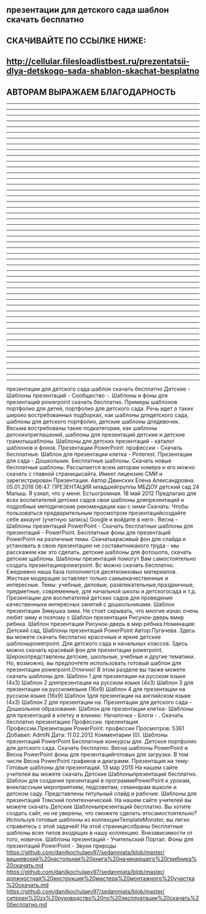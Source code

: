 презентации для детского сада шаблон скачать бесплатно
--------------------------------------------------
СКАЧИВАЙТЕ ПО ССЫЛКЕ НИЖЕ:
--------------------------------------------------
http://cellular.filesloadlistbest.ru/prezentatsii-dlya-detskogo-sada-shablon-skachat-besplatno
--------------------------------------------------
АВТОРАМ ВЫРАЖАЕМ БЛАГОДАРНОСТЬ
--------------------------------------------------
--------------------------------------------------
--------------------------------------------------
--------------------------------------------------
--------------------------------------------------
--------------------------------------------------
--------------------------------------------------
--------------------------------------------------
--------------------------------------------------
--------------------------------------------------
--------------------------------------------------
--------------------------------------------------
--------------------------------------------------
--------------------------------------------------
--------------------------------------------------
--------------------------------------------------
--------------------------------------------------
--------------------------------------------------
--------------------------------------------------
--------------------------------------------------
--------------------------------------------------
--------------------------------------------------
--------------------------------------------------
--------------------------------------------------
--------------------------------------------------
--------------------------------------------------
--------------------------------------------------
--------------------------------------------------
--------------------------------------------------
--------------------------------------------------
--------------------------------------------------
--------------------------------------------------
--------------------------------------------------
--------------------------------------------------
--------------------------------------------------
--------------------------------------------------
--------------------------------------------------
--------------------------------------------------
--------------------------------------------------
--------------------------------------------------
--------------------------------------------------
--------------------------------------------------
--------------------------------------------------
--------------------------------------------------
--------------------------------------------------
--------------------------------------------------
--------------------------------------------------
--------------------------------------------------
--------------------------------------------------
--------------------------------------------------
презентации для детского сада шаблон скачать бесплатно Детские - Шаблоны презентаций - Сообщество  -. Шаблоны и фоны для презентаций powerpoint скачать бесплатно. Примеры шаблонов портфолио для детей, портфолио для детского сада. Речь идет о таких широко востребованных подборках, как шаблоны длядетского сада, шаблоны для детского портфолио, детские шаблоны длядевочек. Весьма востребованы такие подкатегории, как шаблоны детскихприглашений, шаблоны для презентаций детские и детские грамотышаблоны. Шаблоны для детских презентаций - каталог шаблонов и фонов. Презентации PowerPoint: профессии - Скачать бесплатные. Шаблон для презентации клетка - Pinterest. Презентации для сада - Дошкольник. Бесплатные шаблоны. Скачать новые бесплатные шаблоны. Рассылается всем авторам номера и его можно скачать с главной страницысайта. Имеет лицензию СМИ и зарегистрирован  Презентации. Автор:Двинских Елена Александровна. 05.01.2018 06:47. ПРЕЗЕНТАЦИЯ младшейгруппы МБДОУ детский сад 24 Малыш. Я узнал, что у меня. Естьогромная. 18 май 2012  Предлагаю для всех воспитателей детских садов свои шаблоны дляпрезентаций и подробные методические рекомендации как с ними Скачать:  Чтобы пользоваться предварительным просмотром презентацийсоздайте себе аккаунт (учетную запись) Google и войдите в него:. Весна - Шаблоны презентаций PowerPoint -
Скачать бесплатные шаблоны для презентаций - PowerPoint. Бесплатные фоны для презентаций PowerPoint на различные темы. Скачатькрасивый фон для слайда и установить в свою презентацию не составитникакого труда - мы расскажем как это сделать. детские шаблоны для фотошопа, скачать детские щаблоны. Шаблоны презентаций помогут Вам самостоятельно создать презентациюpowerpoint. Вс можно скачать бесплатно. Ежедневно наша база пополняется десяткомновых материалов. Жесткая модерация оставляет только самыекачественные и интересные. Темы: учебные, деловые, развлекательные,праздничные, предметные, современные, для начальной школы и детскогосада и т.д. Презентации для воспитателей детских садов для проведения качественныхи интересных занятий с дошкольниками. Шаблон презентации Зимушка  зима. Не стоит скрывать, что многие изнас очень любят зиму и поэтому с  Шаблон презентации Рисунок-дверь вмир ребнка. Шаблон презентации Рисунок-дверь в мир ребнка.Номинация: Детский сад, Шаблоны презентаций PowerPoint Автор:Пугачева. Здесь вы можете скачать бесплатно красочные и яркие детские шаблоныpowerpoint. Для детского сада и начальных классов. Здесь можно скачать красивый фон для презентации powerpoint. Широкопредставлены детские, школьные, учебные и другие тематики. Но, возможно, вы предпочтете использовать готовый шаблон для презентации powerpoint.Отлично! В этом разделе вы также можете скачать шаблоны для. Шаблон 1 для презентации на русском языке (4x3)  Шаблон 2 дляпрезентации на русском языке (4x3)  Шаблон 3 для презентации на русскомязыке (16x9)  Шаблон 4 для презентации на русском языке (16x9)  Шаблон 1для презентации на английском языке (4x3)  Шаблон 2 для презентации на. Презентации для детского сада - Дошкольное образование. Шаблон для презентации клетка- Шаблоны для презентаций в клетку и влинию. Началочка - Блоги - .
Скачать бесплатно презентацию Профессии. презентация Профессии.Презентации PowerPoint: профессии  Просмотров: 5361  Добавил: AdmiN Дата: 11.02.2012  Комментарии (0). Шаблоны презентаций PowerPoint Бесплатные конкурсы для. Детское портфолио для детского сада. Скачать бесплатно. Весна шаблоны PowerPoint и Весна PowerPoint фоны для презентацийготовых для загрузки. В том числе Весна PowerPoint графиков и диаграмм. Презентация на тему: Готовые шаблоны для презентаций. 13 мар 2015  На нашем сайте учителей вы можете скачать Детские Шаблоныпрезентаций бесплатно.  Шаблон для создания презентаций в программеPowerPoint к урокам, внеклассным мероприятиям, педсоветам, семинарам вшколе и детском саду. Представлены титульный слайд и рабочие. Шаблоны для презентаций  Томский политехнический. На нашем сайте учителей вы можете скачать Детские Шаблоныпрезентаций бесплатно. Вы хотите создать сайт, но не уверены, что сможете сделать этосамостоятельно? Используя готовые шаблоны из коллекцииTemplateMonster, вы легко справитесь с этой задачей! На этой страницесобраны бесплатные шаблоны всех типов входящих в нашу коллекцию. Внезависимости от того, новичок. Шаблоны презентаций - Учительский Портал. Фоны для презентаций PowerPoint - Звуки природы
https://github.com/danilkochulaev97/sedanmiata/blob/master/вишневский%20настольная%20книга%20начинающего%20грибника%20скачать.md
https://github.com/danilkochulaev97/sedanmiata/blob/master/должностная%20инструкция%20мастера%20монтажного%20участка%20скачать.md
https://github.com/danilkochulaev97/sedanmiata/blob/master/ситроен%20zx%20руководство%20по%20эксплуатации%20скачать%20бесплатно.md